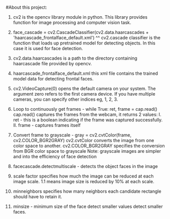 #About this project:

1. cv2 is the opencv library module in python. This library provides function for image processing and computer vision task.

2. face_cascade = cv2.CascadeClassifier(cv2.data.haarcascades + 'haarcascade_frontalface_default.xml')
^^ cv2.cascade classifier is the function that loads up pretrained model for detecting objects. In this case it is used for face detection.

3. cv2.data.haarcascades is a path to the directory containing haarcascade file provided by opencv. 

4. haarcascade_frontalface_default.xml this xml file contains the trained model data for detecting frontal faces.

5. cv2.VideoCapture(0) opens the default camera on your system. The argument zero refers to the first camera device. If you have multiple cameras, you can specify other indices eg, 1, 2, 3.

5. Loop to continuously get frames - 
while True:
    ret, frame = cap.read()
cap.read() captures the frames from the webcam, it returns 2 values:
I. ret - this is a boolean indicating if the frame was captured successfully.
II. frame - captures frames itself

6. Convert frame to grayscale - 
 gray = cv2.cvtColor(frame, cv2.COLOR_BGR2GRAY)
cv2.cvtColor converts the image from one color space to another.
cv2.COLOR_BGR2GRAY specifies the conversion from BGR color space to grayscale
Note: grayscale images are simpler and into the efficiency of face detection

7. facecascade.detectmultiscale - detects the object faces in the image

8. scale factor specifies how much the image can be reduced at each image scale. 1.1 means image size is reduced by 10% at each scale. 

9. minneighbors specifies how many neighbors each candidate rectangle should have to retain it. 

10. minsize - minimum size of the face detect smaller values detect smaller faces.
